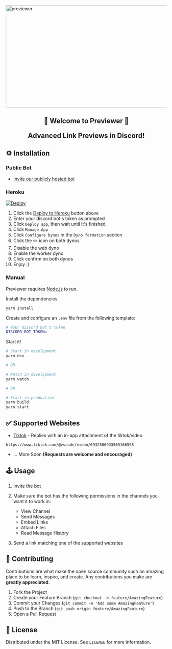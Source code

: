 <img src="https://socialify.git.ci/saucesteals/previewer/image?font=Inter&logo=https%3A%2F%2Fgithub.com%2Fsaucesteals%2Fpreviewer%2Fblob%2Fmain%2Fassets%2Flogo.png%3Fraw%3Dtrue&owner=1&pattern=Solid&theme=Dark" alt="previewer" width="1040" height="320"  />

<h2 align="center">
<b>🎵 Welcome to Previewer 🎵</b>
<p>Advanced Link Previews in Discord!<p>
</h2>

## **⚙️ Installation**

### **Public Bot**

- [Invite our publicly hosted bot](https://discord.com/oauth2/authorize?client_id=866304561017913354&scope=bot&permissions=388176)

### **Heroku**

[![Deploy](https://www.herokucdn.com/deploy/button.svg)](https://heroku.com/deploy?template=https://github.com/saucesteals/previewer)

1. Click the [Deploy to Heroku](https://heroku.com/deploy?template=https://github.com/saucesteals/previewer) button above
2. Enter your discord bot's token as prompted
3. Click `Deploy app`, then wait until it's finished
4. Click `Manage App`
5. Click `Configure Dynos` in the `Dyno formation` section
6. Click the ✏️ icon on both dynos
7. Disable the web dyno
8. Enable the worker dyno
9. Click confirm on both dynos
10. Enjoy :)

### **Manual**

Previewer requires [Node.js](https://nodejs.org/) to run.

Install the dependencies.

```sh
yarn install
```

Create and configure an `.env` file from the following template:

```sh
# Your discord bot's token
DISCORD_BOT_TOKEN=
```

Start it!

```sh
# Start in development
yarn dev

# OR

# Watch in development
yarn watch

# OR

# Start in production
yarn build
yarn start
```

## **✅ Supported Websites**

- [Tiktok](https://www.tiktok.com/) - Replies with an in-app attachment of the tiktok/video

```
https://www.tiktok.com/@vscode/video/6932506933505166598
```

- ... More Soon **(Requests are welcome and encouraged)**

## **🕹️ Usage**

1. Invite the bot
2. Make sure the bot has the following permissions in the channels you want it to work in:

   - View Channel
   - Send Messages
   - Embed Links
   - Attach Files
   - Read Message History

3. Send a link matching one of the supported websites

## **🤝 Contributing**

Contributions are what make the open source community such an amazing place to be learn, inspire, and create. Any contributions you make are **greatly appreciated**.

1. Fork the Project
2. Create your Feature Branch (`git checkout -b feature/AmazingFeature`)
3. Commit your Changes (`git commit -m 'Add some AmazingFeature'`)
4. Push to the Branch (`git push origin feature/AmazingFeature`)
5. Open a Pull Request

## **📝 License**

Distributed under the MIT License. See `LICENSE` for more information.
